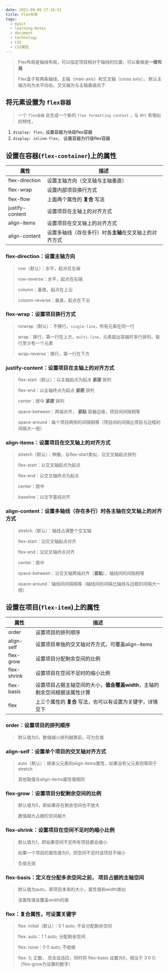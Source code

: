 ```yaml
---
date: 2021-09-08 17:16:51
title: Flex布局
tags:
  - myGit
  - learning-Notes
  - document
  - technology
  - CSS
  - CSS属性
---
```


>  Flex布局是轴线布局，可以指定项目相对于轴线的位置，可以看做是**一维布局**
>
>  Flex盒子有两条轴线，主轴（main axis）和交叉轴（cross axis）， 默认主轴方向为水平向右，交叉轴为与主轴垂直向下

## 将元素设置为 `flex容器`

> 一个 `flex容器` 会生成一个新的 `flex formatting context` ，与 `BFC` 有相似的特性，
>
> [详情]: https://www.w3.org/TR/css-flexbox-1/#flex-containers	"详情"

1. `display: flex;` 设置容器为块级flex容器
2. `display: inline-flex; ` 设置容器为行级flex容器

## 设置在容器(`flex-container`)上的属性

| 属性            | 描述                                                   |
| --------------- | ------------------------------------------------------ |
| flex-direction  | 设置主轴方向（交叉轴与主轴垂直）                       |
| flex-wrap       | 设置内部项目换行方式                                   |
| flex-flow       | 上面两个属性的 **复合** 写法                           |
| justify-content | 设置项目在主轴上的对齐方式                             |
| align-items     | 设置项目在交叉轴上的对齐方式                           |
| align-content   | 设置多轴线（存在多行）时各**主轴**在交叉轴上的对齐方式 |

### flex-direction：设置主轴方向

   > row（默认）：水平，起点在左端
   >
   > row-reverse：水平，起点在右端
   >
   > column：垂直，起点在上沿
   >
   > column-reverse：垂直，起点在下沿

### flex-wrap：设置项目换行方式

   > nowrap（默认）：不换行，`single-line`，所有元素在同一行
   >
   > wrap：换行，第一行在上方，`multi-line`，元素超出容器时多行排列，每行至少有一个元素
   >
   > wrap-reverse：换行，第一行在下方

### justify-content：设置项目在主轴上的对齐方式

   > flex-start（默认）：以主轴起点为起点 **紧密** 排列
   >
   > flex-end：以主轴终点为起点 **紧密** 排列
   >
   > center：居中 **紧密** 排列
   >
   > space-between：两端对齐， **紧贴** 容器边缘，项目间间隔相等
   >
   > space-around：每个项目两侧的间隔相等（项目间的间隔比项目与边框的间隔大一倍）

### align-items：设置项目在交叉轴上的对齐方式

   > stretch（默认）：伸展，与flex-start类似，沿交叉轴起点排列
   >
   > flex-start：以交叉轴起点为起点
   >
   > flex-end：以交叉轴终点为起点
   >
   > center：居中
   >
   > baseline：以文字基线对齐

### align-content：设置多轴线（存在多行）时各主轴在交叉轴上的对齐方式

   > stretch（默认）：轴线占满整个交叉轴
   >
   > flex-start：沿交叉轴起点对齐
   >
   > flex-end：沿交叉轴终点对齐
   >
   > center：居中
   >
   > space-between：沿交叉轴两端对齐（**紧贴**），轴线间的间隔相等
   >
   > space-around：轴线间间隔相等（轴线间的间隔比轴线与边框的间隔大一倍）

## 设置在项目(`flex-item`)上的属性

| 属性        | 描述                                                         |
| ----------- | ------------------------------------------------------------ |
| order       | 设置项目的排列顺序                                           |
| align-self  | 设置项目单独的交叉轴对齐方式，可覆盖align-items              |
| flex-grow   | 设置项目分配剩余空间的比例                                   |
| flex-shrink | 设置项目在空间不足时的缩小比例                               |
| flex-basis  | 设置项目占据主轴空间的大小，**值会覆盖width**，主轴的剩余空间根据该属性计算 |
| flex        | 上三个属性的 **复合** 写法，也可以有设置为关键字，详情见下   |

### order：设置项目的排列顺序

   > 默认值为0，数值越小排列越靠前，可为负值

### align-self：设置单个项目的交叉轴对齐方式

   > auto（默认）：继承父元素的align-items属性，如果没有父元素则等同于stretch
   >
   > 其他取值与align-items属性值相同

### flex-grow：设置项目分配剩余空间的比例

   > 默认值为0，即如果存在剩余空间也不放大
   >
   > 数值越大占据的空间越大

### flex-shrink：设置项目在空间不足时的缩小比例

   > 默认值为1，即如果空间不足所有项目都会缩小
   >
   > 如果一个项目的属性值为0，则空间不足时该项目不缩小
   >
   > 负值无效

### flex-basis：定义在分配多余空间之前， 项目占据的主轴空间

   > 默认值为auto，即项目本来的大小，属性值和width类似
   >
   > 该属性值会覆盖width的值
   
### flex：复合属性，可设置关键字

   > flex: initial（默认）：0 1 auto;  不会分配剩余空间
   >
   > flex: auto：1 1 auto;  分配剩余空间
   >
   > flex: none：0 0 auto;  不收缩
   >
   > flex: 3;  正数， 完全自适应，同时将 flex-basis 设置为0，相当于 3 0 0;（flex-grow为设置的数字）

